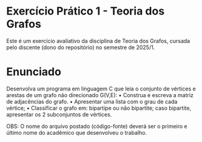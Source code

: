 # Exercício Prático 1 - Teoria dos Grafos

Este é um exercício avaliativo da disciplina de Teoria dos Grafos, cursada pelo discente (dono do repositório) no semestre de 2025/1.

# Enunciado

Desenvolva um programa em linguagem C que leia o conjunto de vértices e arestas de um grafo não direcionado G(V,E):
• Construa e escreva a matriz de adjacências do grafo.
• Apresentar uma lista com o grau de cada vértice;
• Classificar o grafo em: bipartipe ou não bipartite; caso bipartite, apresentar os 2 subconjuntos de vértices.
 
OBS: O nome do arquivo postado (código-fonte) deverá ser o primeiro e último nome do acadêmico que desenvolveu o trabalho.
